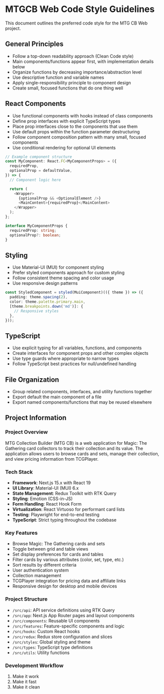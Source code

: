 # MTGCB Web Code Style Guidelines

This document outlines the preferred code style for the MTG CB Web project.

## General Principles

- Follow a top-down readability approach (Clean Code style)
- Main components/functions appear first, with implementation details below
- Organize functions by decreasing importance/abstraction level
- Use descriptive function and variable names
- Apply single-responsibility principle to component design
- Create small, focused functions that do one thing well

## React Components

- Use functional components with hooks instead of class components
- Define prop interfaces with explicit TypeScript types
- Place prop interfaces close to the components that use them
- Use default props within the function parameter destructuring
- Follow component composition pattern with many small, focused components
- Use conditional rendering for optional UI elements

```typescript
// Example component structure
const MyComponent: React.FC<MyComponentProps> = ({
  requiredProp,
  optionalProp = defaultValue,
}) => {
  // Component logic here

  return (
    <Wrapper>
      {optionalProp && <OptionalElement />}
      <MainContent>{requiredProp}</MainContent>
    </Wrapper>
  );
};

interface MyComponentProps {
  requiredProp: string;
  optionalProp?: boolean;
}
```

## Styling

- Use Material-UI (MUI) for component styling
- Prefer styled components approach for custom styling
- Follow consistent theme spacing and color usage
- Use responsive design patterns

```typescript
const StyledComponent = styled(MuiComponent)(({ theme }) => ({
  padding: theme.spacing(2),
  color: theme.palette.primary.main,
  [theme.breakpoints.down('md')]: {
    // Responsive styles
  },
}));
```

## TypeScript

- Use explicit typing for all variables, functions, and components
- Create interfaces for component props and other complex objects
- Use type guards where appropriate to narrow types
- Follow TypeScript best practices for null/undefined handling

## File Organization

- Group related components, interfaces, and utility functions together
- Export default the main component of a file
- Export named components/functions that may be reused elsewhere

## Project Information

### Project Overview

MTG Collection Builder (MTG CB) is a web application for Magic: The Gathering card collectors to track their collection and its value. The application allows users to browse cards and sets, manage their collection, and view pricing information from TCGPlayer.

### Tech Stack

- **Framework**: Next.js 15.x with React 19
- **UI Library**: Material-UI (MUI) 6.x
- **State Management**: Redux Toolkit with RTK Query
- **Styling**: Emotion (CSS-in-JS)
- **Form Handling**: React Hook Form
- **Virtualization**: React Virtuoso for performant card lists
- **Testing**: Playwright for end-to-end testing
- **TypeScript**: Strict typing throughout the codebase

### Key Features

- Browse Magic: The Gathering cards and sets
- Toggle between grid and table views
- Set display preferences for cards and tables
- Filter cards by various attributes (color, set, type, etc.)
- Sort results by different criteria
- User authentication system
- Collection management
- TCGPlayer integration for pricing data and affiliate links
- Responsive design for desktop and mobile devices

### Project Structure

- `/src/api`: API service definitions using RTK Query
- `/src/app`: Next.js App Router pages and layout components
- `/src/components`: Reusable UI components
- `/src/features`: Feature-specific components and logic
- `/src/hooks`: Custom React hooks
- `/src/redux`: Redux store configuration and slices
- `/src/styles`: Global styling and theme
- `/src/types`: TypeScript type definitions
- `/src/utils`: Utility functions

### Development Workflow

1. Make it work
2. Make it fast
3. Make it clean
